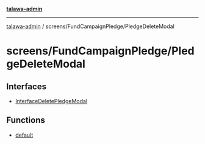 [**talawa-admin**](../../../README.md)

***

[talawa-admin](../../../modules.md) / screens/FundCampaignPledge/PledgeDeleteModal

# screens/FundCampaignPledge/PledgeDeleteModal

## Interfaces

- [InterfaceDeletePledgeModal](interfaces/InterfaceDeletePledgeModal.md)

## Functions

- [default](functions/default.md)

